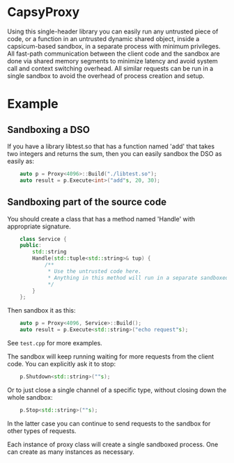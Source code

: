 # CapsyProxy
Using this single-header library you can easily run any untrusted piece of code, or a function in an untrusted dynamic shared object, inside a capsicum-based sandbox, in a separate process with minimum privileges.
All fast-path communication between the client code and the sandbox are done via shared memory segments to minimize latency and avoid system call and context switching overhead.
All similar requests can be run in a single sandbox to avoid the overhead of process creation and setup.

# Example
## Sandboxing a DSO
If you have a library libtest.so that has a function named 'add' that takes two integers and returns the sum, then you can easily sandbox the DSO as easily as:
```C++
    auto p = Proxy<4096>::Build("./libtest.so");
    auto result = p.Execute<int>("add"s, 20, 30);
```
## Sandboxing part of the source code
You should create a class that has a method named 'Handle' with appropriate signature.
```c++
    class Service {
    public:
        std::string
        Handle(std::tuple<std::string>& tup) {
            /**
             * Use the untrusted code here.
             * Anything in this method will run in a separate sandboxed process.
             */
        }
    };
```
Then sandbox it as this:
```C++
    auto p = Proxy<4096, Service>::Build();
    auto result = p.Execute<std::string>("echo request"s);
```
See `test.cpp` for more examples.

The sandbox will keep running waiting for more requests from the client code. You can explicitly ask it to stop:
```C++
    p.Shutdown<std::string>(""s);
```
Or to just close a single channel of a specific type, without closing down the whole sandbox:
```C++
    p.Stop<std::string>(""s);
```
In the latter case you can continue to send requests to the sandbox for other types of requests.

Each instance of proxy class will create a single sandboxed process. One can create as many instances as necessary.

